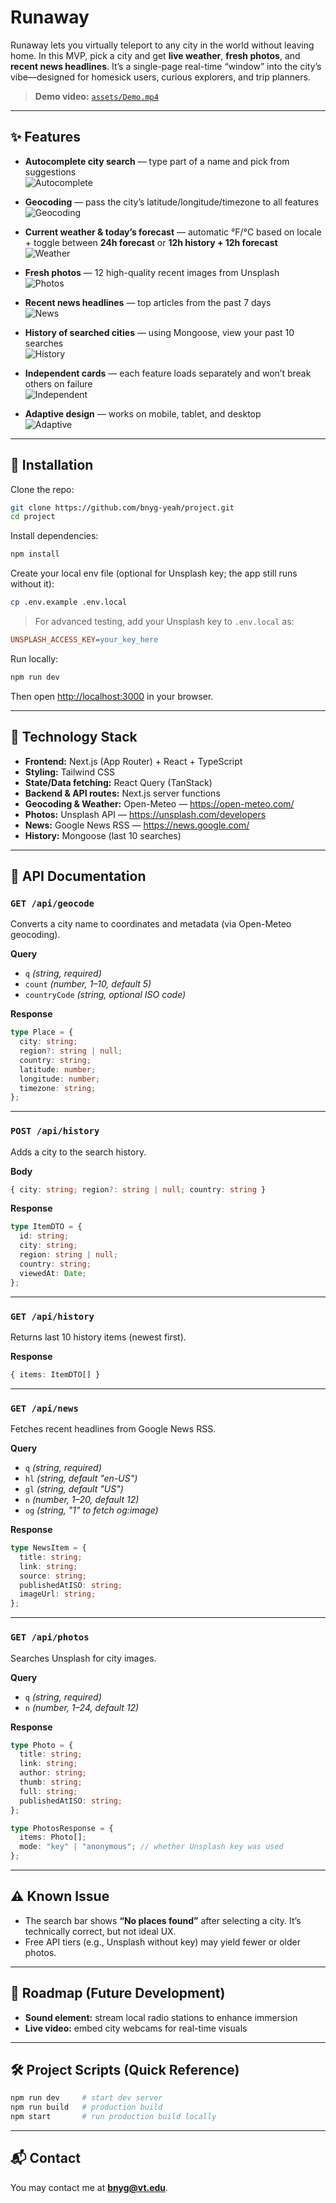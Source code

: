 # Runaway

Runaway lets you virtually teleport to any city in the world without leaving home. In this MVP, pick a city and get **live weather**, **fresh photos**, and **recent news headlines**. It’s a single-page real-time “window” into the city’s vibe—designed for homesick users, curious explorers, and trip planners.

> **Demo video:** [`assets/Demo.mp4`](assets/Demo.mp4)

---

## ✨ Features

- **Autocomplete city search** — type part of a name and pick from suggestions  
  ![Autocomplete](assets/Autocomplete.png)

- **Geocoding** — pass the city’s latitude/longitude/timezone to all features  
  ![Geocoding](assets/Geocoding.png)

- **Current weather & today’s forecast** — automatic °F/°C based on locale + toggle between **24h forecast** or **12h history + 12h forecast**  
  ![Weather](assets/Weather.png)

- **Fresh photos** — 12 high-quality recent images from Unsplash  
  ![Photos](assets/Photos.png)

- **Recent news headlines** — top articles from the past 7 days  
  ![News](assets/News.png)

- **History of searched cities** — using Mongoose, view your past 10 searches  
  ![History](assets/History.png)

- **Independent cards** — each feature loads separately and won’t break others on failure  
  ![Independent](assets/Independent.png)

- **Adaptive design** — works on mobile, tablet, and desktop  
  ![Adaptive](assets/Adaptive.png)

---

## 🚀 Installation

Clone the repo:
```bash
git clone https://github.com/bnyg-yeah/project.git
cd project
```

Install dependencies:
```bash
npm install
```

Create your local env file (optional for Unsplash key; the app still runs without it):
```bash
cp .env.example .env.local
```

> For advanced testing, add your Unsplash key to `.env.local` as:
```ini
UNSPLASH_ACCESS_KEY=your_key_here
```

Run locally:
```bash
npm run dev
```

Then open [http://localhost:3000](http://localhost:3000) in your browser.

---

## 🧩 Technology Stack

- **Frontend:** Next.js (App Router) + React + TypeScript  
- **Styling:** Tailwind CSS  
- **State/Data fetching:** React Query (TanStack)  
- **Backend & API routes:** Next.js server functions  
- **Geocoding & Weather:** Open-Meteo — https://open-meteo.com/  
- **Photos:** Unsplash API — https://unsplash.com/developers  
- **News:** Google News RSS — https://news.google.com/  
- **History:** Mongoose (last 10 searches)

---

## 📡 API Documentation

### `GET /api/geocode`
Converts a city name to coordinates and metadata (via Open-Meteo geocoding).

**Query**
- `q` *(string, required)*  
- `count` *(number, 1–10, default 5)*  
- `countryCode` *(string, optional ISO code)*

**Response**
```ts
type Place = {
  city: string;
  region?: string | null;
  country: string;
  latitude: number;
  longitude: number;
  timezone: string;
};
```

---

### `POST /api/history`
Adds a city to the search history.

**Body**
```ts
{ city: string; region?: string | null; country: string }
```

**Response**
```ts
type ItemDTO = {
  id: string;
  city: string;
  region: string | null;
  country: string;
  viewedAt: Date;
};
```

---

### `GET /api/history`
Returns last 10 history items (newest first).

**Response**
```ts
{ items: ItemDTO[] }
```

---

### `GET /api/news`
Fetches recent headlines from Google News RSS.

**Query**
- `q` *(string, required)*  
- `hl` *(string, default "en-US")*  
- `gl` *(string, default "US")*  
- `n` *(number, 1–20, default 12)*  
- `og` *(string, "1" to fetch og:image)*

**Response**
```ts
type NewsItem = {
  title: string;
  link: string;
  source: string;
  publishedAtISO: string;
  imageUrl: string;
};
```

---

### `GET /api/photos`
Searches Unsplash for city images.

**Query**
- `q` *(string, required)*  
- `n` *(number, 1–24, default 12)*

**Response**
```ts
type Photo = {
  title: string;
  link: string;
  author: string;
  thumb: string;
  full: string;
  publishedAtISO: string;
};

type PhotosResponse = {
  items: Photo[];
  mode: "key" | "anonymous"; // whether Unsplash key was used
};
```

---

## ⚠️ Known Issue
- The search bar shows **“No places found”** after selecting a city. It’s technically correct, but not ideal UX.  
- Free API tiers (e.g., Unsplash without key) may yield fewer or older photos.

---

## 🧭 Roadmap (Future Development)
- **Sound element:** stream local radio stations to enhance immersion  
- **Live video:** embed city webcams for real-time visuals

---

## 🛠 Project Scripts (Quick Reference)
```bash
npm run dev     # start dev server
npm run build   # production build
npm start       # run production build locally
```

---

## 📬 Contact
You may contact me at **bnyg@vt.edu**.
